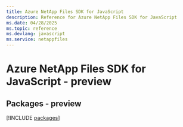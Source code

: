 ```yaml
---
title: Azure NetApp Files SDK for JavaScript
description: Reference for Azure NetApp Files SDK for JavaScript
ms.date: 04/28/2025
ms.topic: reference
ms.devlang: javascript
ms.service: netappfiles
---
```

# Azure NetApp Files SDK for JavaScript - preview
## Packages - preview
[!INCLUDE [packages](netapp-files-index.md)]